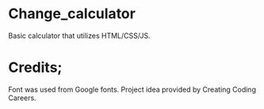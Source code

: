 # Change_calculator
Basic calculator that utilizes HTML/CSS/JS.

# Credits;
Font was used from Google fonts.
Project idea provided by Creating Coding Careers.

